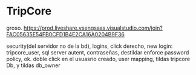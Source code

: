 # TripCore
groso.
https://prod.liveshare.vsengsaas.visualstudio.com/join?FAC05635E54FB0CFD1B4E2CA16A0204B9F36

security(del servidor no de la bd), logins, click derecho, new login: tripcore_user, sql server autent, contraseñas, destildar enforce password policy, ok. 
doble click en el usuasrio creado, user mapping, tildas tripcore Db, y tildas db_owner
